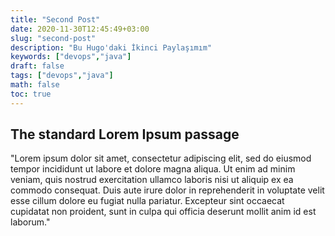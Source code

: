 ```yaml
---
title: "Second Post"
date: 2020-11-30T12:45:49+03:00
slug: "second-post"
description: "Bu Hugo'daki İkinci Paylaşımım"
keywords: ["devops","java"]
draft: false
tags: ["devops","java"]
math: false
toc: true
---
```


## The standard Lorem Ipsum passage

"Lorem ipsum dolor sit amet, consectetur adipiscing elit, sed do eiusmod tempor incididunt ut labore et dolore magna aliqua. Ut enim ad minim veniam, quis nostrud exercitation ullamco laboris nisi ut aliquip ex ea commodo consequat. Duis aute irure dolor in reprehenderit in voluptate velit esse cillum dolore eu fugiat nulla pariatur. Excepteur sint occaecat cupidatat non proident, sunt in culpa qui officia deserunt mollit anim id est laborum."